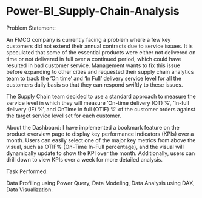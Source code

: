 # Power-BI_Supply-Chain-Analysis

Problem Statement:
 
An FMCG company is currently facing a problem where a few key customers did not extend their annual contracts due to service issues. It is speculated that some of the essential products were either not delivered on time or not delivered in full over a continued period, which could have resulted in bad customer service. Management wants to fix this issue before expanding to other cities and requested their supply chain analytics team to track the ’On time’ and ‘In Full’ delivery service level for all the customers daily basis so that they can respond swiftly to these issues.
 
The Supply Chain team decided to use a standard approach to measure the service level in which they will measure ‘On-time delivery (OT) %’, ‘In-full delivery (IF) %’, and OnTime in full (OTIF) %’ of the customer orders against the target service level set for each customer.

About the Dashboard:
I have implemented a bookmark feature on the product overview page to display key performance indicators (KPIs) over a month. Users can easily select one of the major key metrics from above the visual, such as OTIF% (On-Time In-Full percentage), and the visual will dynamically update to show the KPI over the month. Additionally, users can drill down to view KPIs over a week for more detailed analysis.

Task Performed:

Data Profiling using Power Query,
Data Modeling,
Data Analysis using DAX,
Data Visualization.
